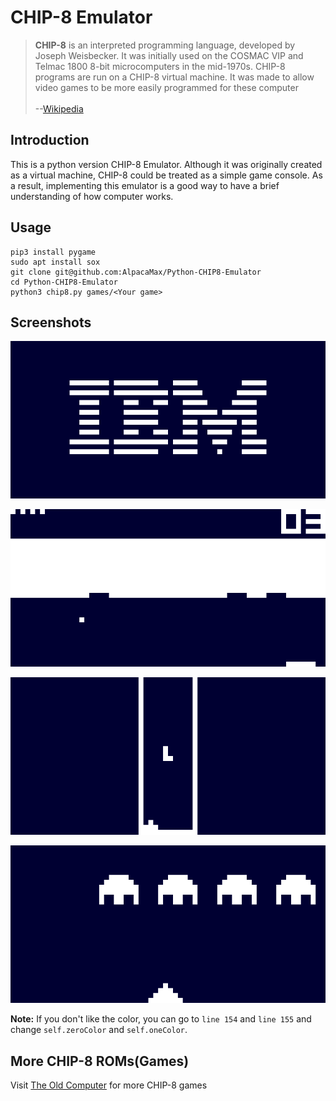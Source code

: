 # CHIP-8 Emulator

> **CHIP-8** is an interpreted programming language, developed by Joseph Weisbecker. It was initially used on the COSMAC VIP and Telmac 1800 8-bit microcomputers in the mid-1970s. CHIP-8 programs are run on a CHIP-8 virtual machine. It was made to allow video games to be more easily programmed for these computer             
<br>--[Wikipedia](https://en.wikipedia.org/wiki/Chip-8)

## Introduction

This is a python version CHIP-8 Emulator. Although it was originally created as a virtual machine, CHIP-8 could be treated as a simple game console. As a result, implementing this emulator is a good way to have a brief understanding of how computer works.

## Usage

```
pip3 install pygame
sudo apt install sox
git clone git@github.com:AlpacaMax/Python-CHIP8-Emulator
cd Python-CHIP8-Emulator
python3 chip8.py games/<Your game>
```

## Screenshots

![IBM Logo](screenshots/IBMLogo.png)

![Bricks](screenshots/Bricks.png)

![Tetris](screenshots/Tetris.png)

![Space Invader](screenshots/SpaceInvader.png)

**Note:** If you don't like the color, you can go to `line 154` and `line 155` and change `self.zeroColor` and `self.oneColor`.

## More CHIP-8 ROMs(Games)

Visit [The Old Computer](https://www.theoldcomputer.com/roms/index.php?folder=Chip-8/Chip-8/Games) for more CHIP-8 games